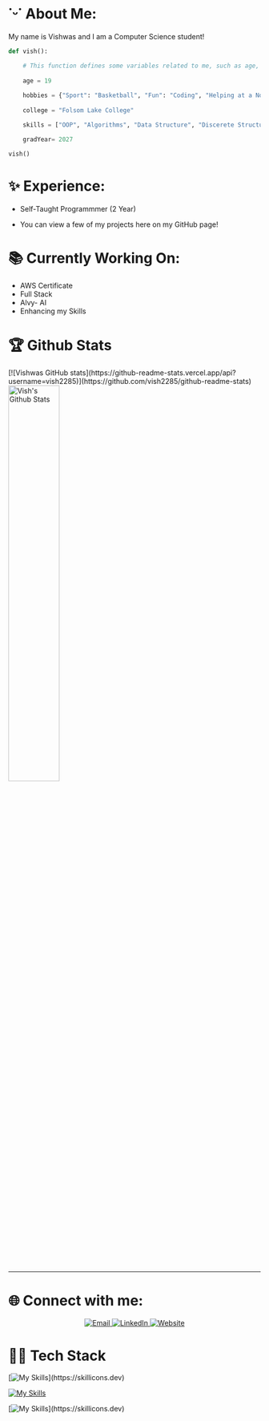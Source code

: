 # ˙ᵕ˙ About Me:

My name is Vishwas and I am a Computer Science student!

```python
def vish():

    # This function defines some variables related to me, such as age, hobbies, college, graduation year, and transferring status.
    
    age = 19
        
    hobbies = {"Sport": "Basketball", "Fun": "Coding", "Helping at a Non-Profit Organization": "BAPS Charities"}
        
    college = "Folsom Lake College"

    skills = ["OOP", "Algorithms", "Data Structure", "Discerete Structure"]

    gradYear= 2027

vish()
```
# ✨ Experience:

* Self-Taught Programmmer (2 Year) 
    
* You can view a few of my projects here on my GitHub page!

# 📚 Currently Working On:

* AWS Certificate
* Full Stack
* Alvy- AI
* Enhancing my Skills

<h1>🏆 Github Stats</h1>

<p> 
    [![Vishwas GitHub stats](https://github-readme-stats.vercel.app/api?username=vish2285)](https://github.com/vish2285/github-readme-stats)
  <img src="https://github-readme-stats.vercel.app/api?username=vish2285&count_private=true&show_icons=true&theme=nightowl" alt="Vish's Github Stats" width="45%" />
</p>

---

# 🌐 Connect with me:

<p align="center">

  <a href="mailto:vishwas2284@gmail.com">
    <img src="https://img.shields.io/badge/Email-D14836?style=for-the-badge&logo=gmail&logoColor=white" alt="Email">
  </a>
   <a href="https://www.linkedin.com/in/vishwas-patel-7462aa299/">
    <img src="https://img.shields.io/badge/LinkedIn-0A66C2?style=for-the-badge&logo=linkedin&logoColor=white" alt="LinkedIn">
  </a>
  <a href="https://github.com/vish2285" target="_blank">
    <img src="https://img.shields.io/badge/Website-4285F4?style=for-the-badge&logo=google-chrome&logoColor=white" alt="Website">
  </a>
</p>

# 🧑‍💻 Tech Stack
[![My Skills](https://skillicons.dev/icons?i=js,html,css,tailwind,react,mongodb,nodejs,sass,postgres,)](https://skillicons.dev)

[![My Skills](https://skillicons.dev/icons?i=py,cpp,lua,vscode,git,replit,discord)](https://skillicons.dev)

[![My Skills](https://skillicons.dev/icons?i=unity,ps,)](https://skillicons.dev)
